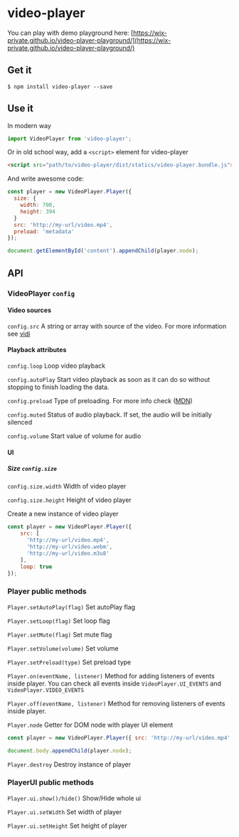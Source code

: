 # video-player

You can play with demo playground here: [https://wix-private.github.io/video-player-playground/](https://wix-private.github.io/video-player-playground/)

## Get it

```
$ npm install video-player --save
```

## Use it

In modern way

```javascript
import VideoPlayer from 'video-player';
```

Or in old school way, add a `<script>` element for video-player

```html
<script src="path/to/video-player/dist/statics/video-player.bundle.js"></script>
```

And write awesome code:

```javascript
const player = new VideoPlayer.Player({
  size: {
    width: 700,
    height: 394
  }
  src: 'http://my-url/video.mp4',
  preload: 'metadata'
});

document.getElementById('content').appendChild(player.node);
```

## API

### VideoPlayer ```config```

#### Video sources

```config.src``` A string or array with source of the video. For more information see [vidi](https://github.com/wix/vidi)

#### Playback attributes

```config.loop``` Loop video playback

```config.autoPlay``` Start video playback as soon as it can do so without stopping to finish loading the data.

```config.preload``` Type of preloading. For more info check ([MDN](https://developer.mozilla.org/en/docs/Web/HTML/Element/video))

```config.muted``` Status of audio playback. If set, the audio will be initially silenced

```config.volume``` Start value of volume for audio

#### UI

##### Size ```config.size```

```config.size.width``` Width of video player

```config.size.height``` Height of video player

Create a new instance of video player

```javascript
const player = new VideoPlayer.Player({
    src: [
      'http://my-url/video.mp4',
      'http://my-url/video.webm',
      'http://my-url/video.m3u8'
    ],
    loop: true
});
```

### Player public methods

```Player.setAutoPlay(flag)``` Set autoPlay flag

```Player.setLoop(flag)``` Set loop flag

```Player.setMute(flag)``` Set mute flag

```Player.setVolume(volume)``` Set volume

```Player.setPreload(type)``` Set preload type

```Player.on(eventName, listener)``` Method for adding listeners of events inside player. You can check all events inside ```VideoPlayer.UI_EVENTS``` and ```VideoPlayer.VIDEO_EVENTS```

```Player.off(eventName, listener)``` Method for removing listeners of events inside player.

```Player.node``` Getter for DOM node with player UI element

```javascript
const player = new VideoPlayer.Player({ src: 'http://my-url/video.mp4' });

document.body.appendChild(player.node);
```

```Player.destroy``` Destroy instance of player

### PlayerUI public methods

```Player.ui.show()/hide()``` Show/Hide whole ui

```Player.ui.setWidth``` Set width of player

```Player.ui.setHeight``` Set height of player
